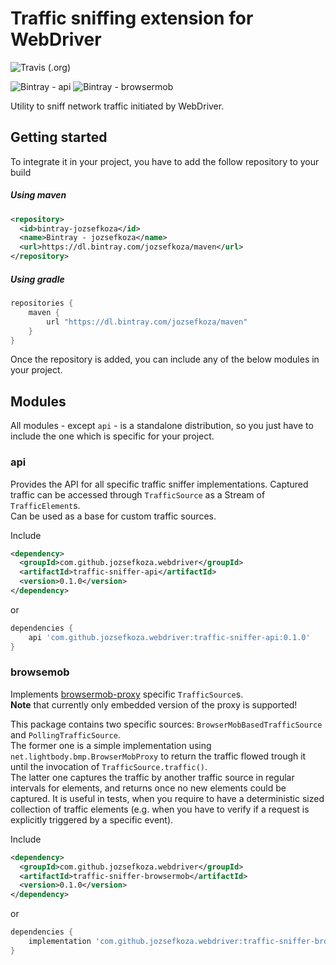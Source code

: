 # Traffic sniffing extension for WebDriver

![Travis (.org)](https://img.shields.io/travis/jozsefkoza/webdriver-traffic-sniffer.svg?logo=travis)

![Bintray - api](https://img.shields.io/bintray/v/jozsefkoza/maven/traffic-sniffer-api.svg?label=api)
![Bintray - browsermob](https://img.shields.io/bintray/v/jozsefkoza/maven/traffic-sniffer-browsermob.svg?label=browsermob)

Utility to sniff network traffic initiated by WebDriver.

## Getting started

To integrate it in your project, you have to add the follow repository to your build

##### Using maven
```xml
<repository>
  <id>bintray-jozsefkoza</id>
  <name>Bintray - jozsefkoza</name>
  <url>https://dl.bintray.com/jozsefkoza/maven</url>
</repository>
```

##### Using gradle
```groovy
repositories {
    maven {
        url "https://dl.bintray.com/jozsefkoza/maven"
    }
}
```


Once the repository is added, you can include any of the below modules in your project. 
  

## Modules

All modules - except `api` - is a standalone distribution, so you just have to include the one which is specific for your project.  


### api

Provides the API for all specific traffic sniffer implementations. Captured traffic can be accessed through `TrafficSource` as a Stream of `TrafficElement`s.  
Can be used as a base for custom traffic sources.

Include 
```xml
<dependency>
  <groupId>com.github.jozsefkoza.webdriver</groupId>
  <artifactId>traffic-sniffer-api</artifactId>
  <version>0.1.0</version>
</dependency>
```
or
```groovy
dependencies {
    api 'com.github.jozsefkoza.webdriver:traffic-sniffer-api:0.1.0'
}
```


### browsemob

Implements [browsermob-proxy](https://github.com/lightbody/browsermob-proxy) specific `TrafficSource`s.  
**Note** that currently only embedded version of the proxy is supported!

This package contains two specific sources: `BrowserMobBasedTrafficSource` and `PollingTrafficSource`.  
The former one is a simple implementation using `net.lightbody.bmp.BrowserMobProxy` to return the traffic flowed trough it until the invocation of `TrafficSource.traffic()`.  
The latter one captures the traffic by another traffic source in regular intervals for elements, and returns once no new elements could be captured. It is useful in tests, when you require to have a deterministic sized collection of traffic elements (e.g. when you have to verify if a request is explicitly triggered by a specific event). 

Include 
```xml
<dependency>
  <groupId>com.github.jozsefkoza.webdriver</groupId>
  <artifactId>traffic-sniffer-browsermob</artifactId>
  <version>0.1.0</version>
</dependency>
```
or
```groovy
dependencies {
    implementation 'com.github.jozsefkoza.webdriver:traffic-sniffer-browsermob:0.1.0'
}
```
